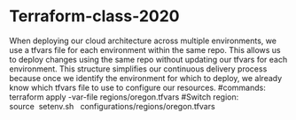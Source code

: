 # Terraform-class-2020
When deploying our cloud architecture across multiple environments, we use a tfvars file for each environment within the same repo. This allows us to deploy changes using the same repo without updating our tfvars for each environment. This structure simplifies our continuous delivery process because once we identify the environment for which to deploy, we already know which tfvars file to use to configure our resources.
#commands:
terraform apply -var-file regions/oregon.tfvars
#Switch region:
source  setenv.sh   configurations/regions/oregon.tfvars
